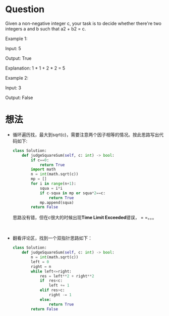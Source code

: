 # Question
Given a non-negative integer c, your task is to decide whether there're two integers a and b such that a2 + b2 = c.

Example 1:

Input: 5

Output: True

Explanation: 1 * 1 + 2 * 2 = 5
 

Example 2:

Input: 3

Output: False

# 想法
* 循环遍历找，最大到sqrt(c)，需要注意两个因子相等的情况。按此思路写出代码如下:

    ```python
    class Solution:
        def judgeSquareSum(self, c: int) -> bool:
            if c==0:
                return True
            import math
            n = int(math.sqrt(c))
            mp = []
            for i in range(n+1):
                squa = i*i
                if c-squa in mp or squa*2==c:
                    return True
                mp.append(squa)
            return False
    ```
    思路没有错，但在c很大的时候出现**Time Limit Exceeded**错误， = =。。。

<br/>

* 翻看评论区，找到一个双指针思路如下：

    ```python
    class Solution:
        def judgeSquareSum(self, c: int) -> bool:
            n = int(math.sqrt(c))
            left = 0
            right = n
            while left<=right:
                res = left**2 + right**2
                if  res<c:
                    left += 1
                elif res>c:
                    right -= 1
                else:
                    return True
            return False
    ```